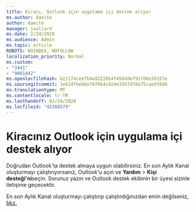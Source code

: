 ```yaml
---
title: Kiracı, Outlook için uygulama içi destek alıyor
ms.author: daeite
author: daeite
manager: joallard
ms.date: 2/24/2020
ms.audience: Admin
ms.topic: article
ROBOTS: NOINDEX, NOFOLLOW
localization_priority: Normal
ms.custom:
- "3441"
- "9001442"
ms.openlocfilehash: b21174ceefb4a9222854f450ddef91f06e39157e
ms.sourcegitcommit: 1e624fbebbe70f064cd24e3347d70a75caedf840
ms.translationtype: MT
ms.contentlocale: tr-TR
ms.lasthandoff: 02/24/2020
ms.locfileid: "42260579"
---
```

# <a name="your-tenant-is-piloting-in-app-support-for-outlook"></a>Kiracınız Outlook için uygulama içi destek alıyor

Doğrudan Outlook'ta destek almaya uygun olabilirsiniz. En son Aylık Kanal oluşturmayı çalıştırıyorsanız, Outlook'u açın ve **Yardım** > **Kişi desteği'ni**seçin. Sorunuz yazın ve Outlook destek ekibinin bir üyesi sizinle iletişime geçecektir.

En son Aylık Kanal oluşturmayı çalıştırıp çalıştırdığınızdan emin değilseniz, [bkz.](https://support.office.com/article/932788B8-A3CE-44BF-BB09-E334518B8B19)